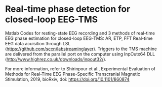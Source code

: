 # Real-time phase detection for closed-loop EEG-TMS
Matlab Codes for resting-state EEG recording and 3 methods of real-time EEG phase estimation for closed-loop EEG-TMS: AR, ETP, FFT
Real-time EEG data acuisition through LSL (https://github.com/sccn/labstreaminglayer). 
Triggers to the TMS machine are delivered from the parallel port on the computer using InpOutx64 DLL (http://www.highrez.co.uk/downloads/inpout32/).

For more information, refer to Shirinpour et al., Experimental Evaluation of Methods for Real-Time EEG 
Phase-Specific Transcranial Magnetic Stimulation, 2019, bioRxiv, doi: https://doi.org/10.1101/860874
